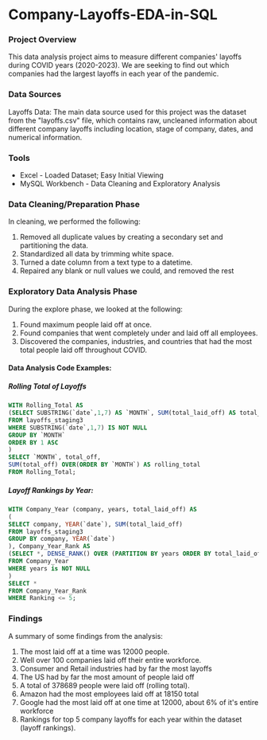 # Company-Layoffs-EDA-in-SQL

### Project Overview

This data analysis project aims to measure different companies' layoffs during COVID years (2020-2023). We are seeking to find out which companies had the largest layoffs in each year of the pandemic.

### Data Sources

Layoffs Data: The main data source used for this project was the dataset from the "layoffs.csv" file, which contains raw, uncleaned information about different company layoffs including location, stage of company, dates, and numerical information. 

### Tools

- Excel - Loaded Dataset; Easy Initial Viewing
- MySQL Workbench - Data Cleaning and Exploratory Analysis

### Data Cleaning/Preparation Phase

In cleaning, we performed the following:
1. Removed all duplicate values by creating a secondary set and partitioning the data.
2. Standardized all data by trimming white space.
3. Turned a date column from a text type to a datetime.
4. Repaired any blank or null values we could, and removed the rest

### Exploratory Data Analysis Phase

During the explore phase, we looked at the following:
1. Found maximum people laid off at once.
2. Found companies that went completely under and laid off all employees.
3. Discovered the companies, industries, and countries that had the most total people laid off throughout COVID.

#### Data Analysis Code Examples:

##### Rolling Total of Layoffs
```sql
WITH Rolling_Total AS 
(SELECT SUBSTRING(`date`,1,7) AS `MONTH`, SUM(total_laid_off) AS total_off
FROM layoffs_staging3
WHERE SUBSTRING(`date`,1,7) IS NOT NULL
GROUP BY `MONTH`
ORDER BY 1 ASC
)
SELECT `MONTH`, total_off,
SUM(total_off) OVER(ORDER BY `MONTH`) AS rolling_total
FROM Rolling_Total;
```
##### Layoff Rankings by Year:
```sql
WITH Company_Year (company, years, total_laid_off) AS
(
SELECT company, YEAR(`date`), SUM(total_laid_off)
FROM layoffs_staging3
GROUP BY company, YEAR(`date`)
), Company_Year_Rank AS 
(SELECT *, DENSE_RANK() OVER (PARTITION BY years ORDER BY total_laid_off DESC) AS Ranking
FROM Company_Year
WHERE years is NOT NULL
)
SELECT *
FROM Company_Year_Rank
WHERE Ranking <= 5;
```


### Findings
A summary of some findings from the analysis:
1. The most laid off at a time was 12000 people.
2. Well over 100 companies laid off their entire workforce.
3. Consumer and Retail industries had by far the most layoffs
4. The US had by far the most amount of people laid off
5. A total of 378689 people were laid off (rolling total).
6. Amazon had the most employees laid off at 18150 total
7. Google had the most laid off at one time at 12000, about 6% of it's entire workforce
8. Rankings for top 5 company layoffs for each year within the dataset (layoff rankings).



